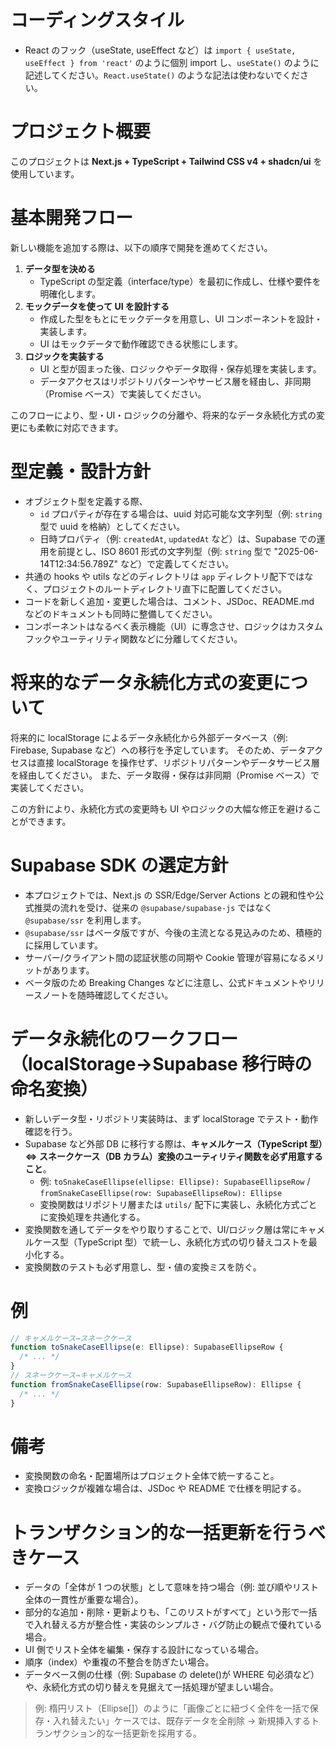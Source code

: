 <!--
  Use this file to provide workspace-specific custom instructions to Copilot.
  For more details, visit:
  https://code.visualstudio.com/docs/copilot/copilot-customization#_use-a-githubcopilotinstructionsmd-file
-->

# コーディングスタイル

- React のフック（useState, useEffect など）は `import { useState, useEffect } from 'react'` のように個別 import し、`useState()` のように記述してください。`React.useState()` のような記法は使わないでください。

# プロジェクト概要

このプロジェクトは **Next.js + TypeScript + Tailwind CSS v4 + shadcn/ui** を使用しています。

# 基本開発フロー

新しい機能を追加する際は、以下の順序で開発を進めてください。

1. **データ型を決める**
   - TypeScript の型定義（interface/type）を最初に作成し、仕様や要件を明確化します。
2. **モックデータを使って UI を設計する**
   - 作成した型をもとにモックデータを用意し、UI コンポーネントを設計・実装します。
   - UI はモックデータで動作確認できる状態にします。
3. **ロジックを実装する**
   - UI と型が固まった後、ロジックやデータ取得・保存処理を実装します。
   - データアクセスはリポジトリパターンやサービス層を経由し、非同期（Promise ベース）で実装してください。

このフローにより、型・UI・ロジックの分離や、将来的なデータ永続化方式の変更にも柔軟に対応できます。

# 型定義・設計方針

- オブジェクト型を定義する際、
  - `id` プロパティが存在する場合は、uuid 対応可能な文字列型（例: `string` 型で uuid を格納）としてください。
  - 日時プロパティ（例: `createdAt`, `updatedAt` など）は、Supabase での運用を前提とし、ISO 8601 形式の文字列型（例: `string` 型で "2025-06-14T12:34:56.789Z" など）で定義してください。
- 共通の hooks や utils などのディレクトリは `app` ディレクトリ配下ではなく、プロジェクトのルートディレクトリ直下に配置してください。
- コードを新しく追加・変更した場合は、コメント、JSDoc、README.md などのドキュメントも同時に整備してください。
- コンポーネントはなるべく表示機能（UI）に専念させ、ロジックはカスタムフックやユーティリティ関数などに分離してください。

# 将来的なデータ永続化方式の変更について

将来的に localStorage によるデータ永続化から外部データベース（例: Firebase, Supabase など）への移行を予定しています。
そのため、データアクセスは直接 localStorage を操作せず、リポジトリパターンやデータサービス層を経由してください。
また、データ取得・保存は非同期（Promise ベース）で実装してください。

この方針により、永続化方式の変更時も UI やロジックの大幅な修正を避けることができます。

# Supabase SDK の選定方針

- 本プロジェクトでは、Next.js の SSR/Edge/Server Actions との親和性や公式推奨の流れを受け、従来の `@supabase/supabase-js` ではなく `@supabase/ssr` を利用します。
- `@supabase/ssr` はベータ版ですが、今後の主流となる見込みのため、積極的に採用しています。
- サーバー/クライアント間の認証状態の同期や Cookie 管理が容易になるメリットがあります。
- ベータ版のため Breaking Changes などに注意し、公式ドキュメントやリリースノートを随時確認してください。

# データ永続化のワークフロー（localStorage→Supabase 移行時の命名変換）

- 新しいデータ型・リポジトリ実装時は、まず localStorage でテスト・動作確認を行う。
- Supabase など外部 DB に移行する際は、**キャメルケース（TypeScript 型）⇔ スネークケース（DB カラム）変換のユーティリティ関数を必ず用意すること**。
  - 例: `toSnakeCaseEllipse(ellipse: Ellipse): SupabaseEllipseRow` / `fromSnakeCaseEllipse(row: SupabaseEllipseRow): Ellipse`
  - 変換関数はリポジトリ層または `utils/` 配下に実装し、永続化方式ごとに変換処理を共通化する。
- 変換関数を通してデータをやり取りすることで、UI/ロジック層は常にキャメルケース型（TypeScript 型）で統一し、永続化方式の切り替えコストを最小化する。
- 変換関数のテストも必ず用意し、型・値の変換ミスを防ぐ。

# 例

```ts
// キャメルケース→スネークケース
function toSnakeCaseEllipse(e: Ellipse): SupabaseEllipseRow {
  /* ... */
}
// スネークケース→キャメルケース
function fromSnakeCaseEllipse(row: SupabaseEllipseRow): Ellipse {
  /* ... */
}
```

# 備考

- 変換関数の命名・配置場所はプロジェクト全体で統一すること。
- 変換ロジックが複雑な場合は、JSDoc や README で仕様を明記する。

# トランザクション的な一括更新を行うべきケース

- データの「全体が 1 つの状態」として意味を持つ場合（例: 並び順やリスト全体の一貫性が重要な場合）。
- 部分的な追加・削除・更新よりも、「このリストがすべて」という形で一括で入れ替える方が整合性・実装のシンプルさ・バグ防止の観点で優れている場合。
- UI 側でリスト全体を編集・保存する設計になっている場合。
- 順序（index）や重複の不整合を防ぎたい場合。
- データベース側の仕様（例: Supabase の delete()が WHERE 句必須など）や、永続化方式の切り替えを見据えて一括処理が望ましい場合。

> 例: 楕円リスト（Ellipse[]）のように「画像ごとに紐づく全件を一括で保存・入れ替えたい」ケースでは、既存データを全削除 → 新規挿入するトランザクション的な一括更新を採用する。
